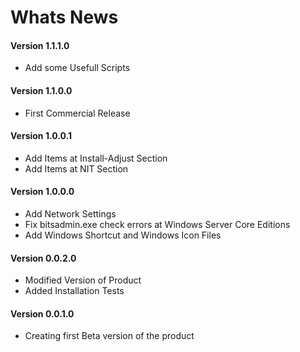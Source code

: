 # Whats News

#### Version 1.1.1.0

- Add some Usefull Scripts

#### Version 1.1.0.0

- First Commercial Release

#### Version 1.0.0.1

- Add Items at Install-Adjust Section
- Add Items at NIT Section

#### Version 1.0.0.0

- Add Network Settings
- Fix bitsadmin.exe check errors at Windows Server Core Editions
- Add Windows Shortcut and Windows Icon Files

#### Version 0.0.2.0

- Modified Version of Product
- Added Installation Tests

#### Version 0.0.1.0

- Creating first Beta version of the product
